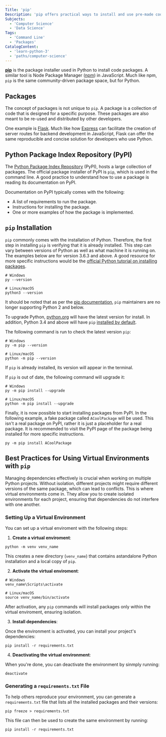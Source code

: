 ```yaml
---
Title: 'pip'
Description: 'pip offers practical ways to install and use pre-made code for Python.'
Subjects:
  - 'Computer Science'
  - 'Data Science'
Tags:
  - 'Command Line'
  - 'Packages'
CatalogContent:
  - 'learn-python-3'
  - 'paths/computer-science'
---
```


[**pip**](https://pypi.org/project/pip) is the package installer used in Python to install code packages. A similar tool is Node Package Manager ([npm](https://www.codecademy.com/resources/docs/javascript/npm)) in JavaScript. Much like npm, `pip` is the same community-driven package space, but for Python.

## Packages

The concept of packages is not unique to `pip`. A package is a collection of code that is designed for a specific purpose. These packages are also meant to be re-used and distributed by other developers.

One example is [Flask](https://pypi.org/project/Flask/). Much like how [Express](https://www.codecademy.com/resources/docs/open-source/express) can facilitate the creation of server routes for backend development in JavaScript, Flask can offer the same reproducible and concise solution for developers who use Python.

## Python Package Index Repository (PyPI)

The [Python Package Index Repository](https://pypi.org/) (PyPI), hosts a large collection of packages. The official package installer of PyPI is `pip`, which is used in the command line. A good practice to understand how to use a package is reading its documentation on PyPI.

Documentation on PyPI typically comes with the following:

- A list of requirements to run the package.
- Instructions for installing the package.
- One or more examples of how the package is implemented.

## `pip` Installation

`pip` commonly comes with the installation of Python. Therefore, the first step in installing `pip` is verifying that it is already installed. This step can vary between versions of Python as well as what machine it is running on. The examples below are for version 3.6.3 and above. A good resource for more specific instructions would be the [official Python tutorial on installing packages](https://packaging.python.org/tutorials/installing-packages/).

```shell
# Windows
py --version

# Linux/macOS
python3 --version
```

It should be noted that as per the [pip documentation](https://pip.pypa.io/en/stable/development/release-process/?highlight=python%202#:~:text=pip%E2%80%99s%20public%20API.-,Python%202%20Support,-%C2%B6), `pip` maintainers are no longer supporting Python 2 and below.

To upgrade Python, [python.org](python.org) will have the latest version for install. In addition, Python 3.4 and above will have `pip` [installed by default](https://docs.python.org/3/installing/index.html#key-terms).

The following command is run to check the latest version `pip`:

```shell
# Windows
py -m pip --version

# Linux/macOS
python -m pip --version
```

If `pip` is already installed, its version will appear in the terminal.

If `pip` is out of date, the following command will upgrade it:

```shell
# Windows
py -m pip install --upgrade

# Linux/macOS
python -m pip install --upgrade
```

Finally, it is now possible to start installing packages from PyPI. In the following example, a fake package called `ACoolPackage` will be used. This isn't a real package on PyPI, rather it is just a placeholder for a real package. It is recommended to visit the PyPI page of the package being installed for more specific instructions.

```shell
py -m pip install ACoolPackage
```

## Best Practices for Using Virtual Environments with `pip`

Managing dependencies effectively is crucial when working on multiple Python projects. Without isolation, different projects might require different versions of the same package, which can lead to conflicts. This is where virtual environments come in. They allow you to create isolated environments for each project, ensuring that dependencies do not interfere with one another.

### Setting Up a Virtual Environment

You can set up a virtual enviroment with the following steps:


1. **Create a virtual enviroment**:

```shell
python -m venv venv_name
```

This creates a new directory (`venv_name`) that contains astandalone Python installation and a local copy of `pip`.


2. **Activate the virtual enviroment**:

```shell
# Windows
venv_name\Scripts\activate

# Linux/macOS
source venv_name/bin/activate
```

After activation, any `pip` commands will install packages only within the virtual enviroment, ensuring isolation.


3. **Install dependencies**:

Once the environment is activated, you can install your project's dependencies:
```shell
pip install -r requirements.txt
```


4. **Deactivating the virtual environment**:

When you're done, you can deactivate the environment by sinmply running:
```shell
deactivate
```


### Generating a `requirements.txt` File

To help others reproduce your environment, you can generate a `requirements.txt` file that lists all the installed packages and their versions:
```shell
pip freeze > requirements.txt
```

This file can then be used to create the same environment by running:
```shell
pip install -r requirements.txt
```

